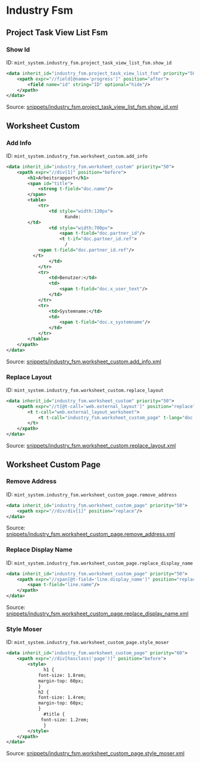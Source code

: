 # Industry Fsm

## Project Task View List Fsm

### Show Id

ID: `mint_system.industry_fsm.project_task_view_list_fsm.show_id`

```xml
<data inherit_id="industry_fsm.project_task_view_list_fsm" priority="50">
    <xpath expr="//field[@name='progress']" position="after">
        <field name="id" string="ID" optional="hide"/>
    </xpath>
</data>

```

Source: [snippets/industry_fsm.project_task_view_list_fsm.show_id.xml](https://github.com/Mint-System/Odoo-Build/tree/main/snippets/industry_fsm.project_task_view_list_fsm.show_id.xml)

## Worksheet Custom

### Add Info

ID: `mint_system.industry_fsm.worksheet_custom.add_info`

```xml
<data inherit_id="industry_fsm.worksheet_custom" priority="50">
    <xpath expr="//div[1]" position="before">
        <h1>Arbeitsrapport</h1>
        <span id="title">
            <strong t-field="doc.name"/>
        </span>
        <table>
            <tr>
                <td style="width:120px">
                      Kunde:
        </td>
                <td style="width:700px">
                    <span t-field="doc.partner_id"/>
                    <t t-if="doc.partner_id.ref">
                      /
            <span t-field="doc.partner_id.ref"/>
          </t>
                </td>
            </tr>
            <tr>
                <td>Benutzer:</td>
                <td>
                    <span t-field="doc.x_user_text"/>
                </td>
            </tr>
            <tr>
                <td>Systemname:</td>
                <td>
                    <span t-field="doc.x_systemname"/>
                </td>
            </tr>
        </table>
    </xpath>
</data>

```

Source: [snippets/industry_fsm.worksheet_custom.add_info.xml](https://github.com/Mint-System/Odoo-Build/tree/main/snippets/industry_fsm.worksheet_custom.add_info.xml)

### Replace Layout

ID: `mint_system.industry_fsm.worksheet_custom.replace_layout`

```xml
<data inherit_id="industry_fsm.worksheet_custom" priority="50">
    <xpath expr="//t[@t-call='web.external_layout']" position="replace">
        <t t-call="web.external_layout_worksheet">
            <t t-call="industry_fsm.worksheet_custom_page" t-lang="doc.partner_id.lang"/>
        </t>
    </xpath>
</data>

```

Source: [snippets/industry_fsm.worksheet_custom.replace_layout.xml](https://github.com/Mint-System/Odoo-Build/tree/main/snippets/industry_fsm.worksheet_custom.replace_layout.xml)

## Worksheet Custom Page

### Remove Address

ID: `mint_system.industry_fsm.worksheet_custom_page.remove_address`

```xml
<data inherit_id="industry_fsm.worksheet_custom_page" priority="50">
    <xpath expr="//div/div[1]" position="replace"/>
</data>

```

Source: [snippets/industry_fsm.worksheet_custom_page.remove_address.xml](https://github.com/Mint-System/Odoo-Build/tree/main/snippets/industry_fsm.worksheet_custom_page.remove_address.xml)

### Replace Display Name

ID: `mint_system.industry_fsm.worksheet_custom_page.replace_display_name`

```xml
<data inherit_id="industry_fsm.worksheet_custom_page" priority="50">
    <xpath expr="//span[@t-field='line.display_name']" position="replace">
        <span t-field="line.name"/>
    </xpath>
</data>

```

Source: [snippets/industry_fsm.worksheet_custom_page.replace_display_name.xml](https://github.com/Mint-System/Odoo-Build/tree/main/snippets/industry_fsm.worksheet_custom_page.replace_display_name.xml)

### Style Moser

ID: `mint_system.industry_fsm.worksheet_custom_page.style_moser`

```xml
<data inherit_id="industry_fsm.worksheet_custom_page" priority="60">
    <xpath expr="//div[hasclass('page')]" position="before">
        <style>
              h1 {
            font-size: 1.8rem;
            margin-top: 60px;
            }
            h2 {
            font-size: 1.4rem;
            margin-top: 60px;
            }
              #title {
             font-size: 1.2rem;
              }
        </style>
    </xpath>
</data>

```

Source: [snippets/industry_fsm.worksheet_custom_page.style_moser.xml](https://github.com/Mint-System/Odoo-Build/tree/main/snippets/industry_fsm.worksheet_custom_page.style_moser.xml)
